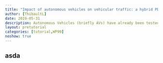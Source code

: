 ```yaml
---
title: "Impact of autonomous vehicles on vehicular traffic: a hybrid PDE+ODE models"
author: [ThibaultL]
date: 2019-05-31
description: Autonomous Vehicles (briefly AVs) have already been tested on urban and highway networks and,  for the future they may be used to monitor and manage the   vehicular traffic. The impact of autonomous vehicles on vehicular traffic is modeled  by a PDE+ODE models with moving point-flux constraint. The PDE is a nonlinear  hyperbolic conservation laws and the ODE represents the trajectory of autonomous vehicles. We show that the data collected by autonomous vehicles' sensors can be used to reconstruct the traffic state. 
layout: pretutorial
categories: [tutorial,WP99]
noshow: true
---
```

## asda
